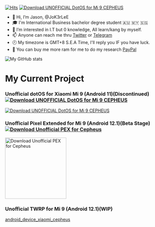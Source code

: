 [![Hits](https://hits.seeyoufarm.com/api/count/incr/badge.svg?url=https%3A%2F%2Fgithub.com%2FJoK3rLeE%2Fhit-counter&count_bg=%2379C83D&title_bg=%239990D7&icon=f-droid.svg&icon_color=%23254CC7&title=Hits&edge_flat=false)](https://hits.seeyoufarm.com) <a href="https://sourceforge.net/projects/device-xiaomi-cepheus/files/latest/download"><img alt="Download UNOFFICIAL DotOS for Mi 9 CEPHEUS" src="https://img.shields.io/sourceforge/dt/device-xiaomi-cepheus.svg" ></a>

- 👋   Hi, I’m Jason, @JoK3rLeE
- 🎓   I'm International Business bachelor degree student  🇦🇺 🇲🇾 🇸🇬
- 👀   I’m interested in I.T but 0 knowledge, All learn/kang by myself.
- 📫   Anyone can reach me thru [Twitter](https://twitter.com/Jasonjiangyee) or [Telegram](https://t.me/JoK3rLeE)
- 🕗   My timezone is GMT+8 S.E.A Time, I'll reply you IF you have luck.
- 🛒   You can buy me more ram for me to do my research [PayPal](https://www.paypal.com/paypalme/jasonjiangyee)

![My GitHub stats](https://github-readme-stats.vercel.app/api?username=JoK3rLeE&theme=dark&show_icons=true)

# My Current Project 
### Unofficial dotOS for Xiaomi Mi 9 (Android 11)(Discontinued)<a href="https://sourceforge.net/projects/device-xiaomi-cepheus/files/latest/download"><img alt="Download UNOFFICIAL DotOS for Mi 9 CEPHEUS" src="https://img.shields.io/sourceforge/dt/device-xiaomi-cepheus.svg" ></a>

<a href="https://sourceforge.net/projects/device-xiaomi-cepheus/files/Dot%20OS/"><img alt="Download UNOFFICIAL DotOS for Mi 9 CEPHEUS" src="https://sourceforge.net/sflogo.php?type=16&group_id=3383405" ></a> 

### Unofficial Pixel Extended for Mi 9 (Android 12.1)(Beta Stage)<a href="https://sourceforge.net/projects/ota-cepheus/files/latest/download"><img alt="Download Unofficial PEX for Cepheus" src="https://img.shields.io/sourceforge/dt/ota-cepheus.svg" ></a>

<a href="https://sourceforge.net/p/ota-cepheus/"><img alt="Download Unofficial PEX for Cepheus" src="https://sourceforge.net/sflogo.php?type=17&group_id=3527309" width=200></a>

### Unofficial TWRP for Mi 9 (Android 12.1)(WIP)

[android_device_xiaomi_cepheus](https://github.com/JoK3rLeE/android_device_xiaomi_cepheus/tree/android-12.1)

<!---
JoK3rLeE/JoK3rLeE is a ✨ special ✨ repository because its `README.md` (this file) appears on your GitHub profile.
You can click the Preview link to take a look at your changes.
--->
